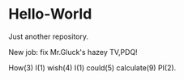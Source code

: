 # Hello-World
Just another repository.























New job: fix Mr.Gluck's hazey TV,PDQ!

How(3) I(1) wish(4) I(1) could(5) calculate(9) PI(2).
